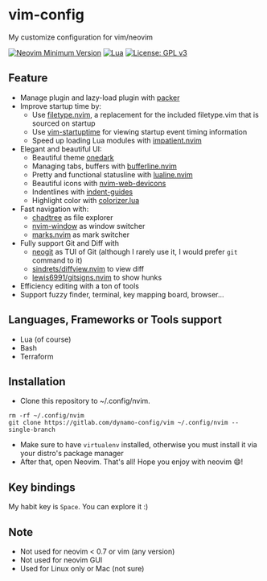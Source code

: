 # vim-config
My customize configuration for vim/neovim

[![Neovim Minimum Version](https://img.shields.io/badge/Neovim-0.7-blue?style=flat-square&logo=Neovim&logoColor=white)](https://github.com/neovim/neovim)
[![Lua](https://img.shields.io/badge/Made%20with%20Lua-blue.svg?style=flat-square&logo=lua)](https://lua.org)
[![License: GPL v3](https://img.shields.io/badge/License-GPLv3-blue.svg)](https://www.gnu.org/licenses/gpl-3.0)

## Feature

- Manage plugin and lazy-load plugin with [packer](https://github.com/wbthomason/packer.nvim)
- Improve startup time by:
  + Use [filetype.nvim](https://github.com/nathom/filetype.nvim), a replacement for the included filetype.vim that is sourced on startup
  + Use [vim-startuptime](https://github.com/dstein64/vim-startuptime) for viewing startup event timing information
  + Speed up loading Lua modules with [impatient.nvim](https://github.com/lewis6991/impatient.nvim)
- Elegant and beautiful UI:
  + Beautiful theme [onedark](https://github.com/navarasu/onedark.nvim)
  + Managing tabs, buffers with [bufferline.nvim](https://github.com/akinsho/bufferline.nvim)
  + Pretty and functional statusline with [lualine.nvim](https://github.com/nvim-lualine/lualine.nvim)
  + Beautiful icons with [nvim-web-devicons](https://github.com/kyazdani42/nvim-web-devicons)
  + Indentlines with [indent-guides](https://github.com/glepnir/indent-guides.nvim)
  + Highlight color with [colorizer.lua](https://github.com/norcalli/nvim-colorizer.lua)
- Fast navigation with:
  + [chadtree](https://github.com/ms-jpq/chadtree) as file explorer
  + [nvim-window](https://gitlab.com/yorickpeterse/nvim-window) as window switcher
  + [marks.nvim](chentau/marks.nvim) as mark switcher
- Fully support Git and Diff with
  + [neogit](https://github.com/TimUntersberger/neogit) as TUI of Git (although I rarely use it, I would prefer `git` command to it)
  + [sindrets/diffview.nvim](https://github.com/sindrets/diffview.nvim) to view diff
  + [lewis6991/gitsigns.nvim](https://github.com/lewis6991/gitsigns.nvim) to show hunks
- Efficiency editing with a ton of tools
- Support fuzzy finder, terminal, key mapping board, browser...

## Languages, Frameworks or Tools support

- Lua (of course)
- Bash
- Terraform

## Installation

- Clone this repository to ~/.config/nvim.
```
rm -rf ~/.config/nvim
git clone https://gitlab.com/dynamo-config/vim ~/.config/nvim --single-branch
```
- Make sure to have `virtualenv` installed, otherwise you must install it via your distro's package manager
- After that, open Neovim. That's all! Hope you enjoy with neovim :smile:!

## Key bindings

My habit key is `Space`. You can explore it :)

## Note

- Not used for neovim < 0.7 or vim (any version)
- Not used for neovim GUI
- Used for Linux only or Mac (not sure)
